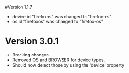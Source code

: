 #Version 1.1.7
* device id "firefoxos" was changed to "firefox-os"
* os id "firefoxos" was changed to "firefox-os"

# Version 3.0.1
* Breaking changes
* Removed OS and BROWSER for device types.
* Should now detect those by using the 'device' property
